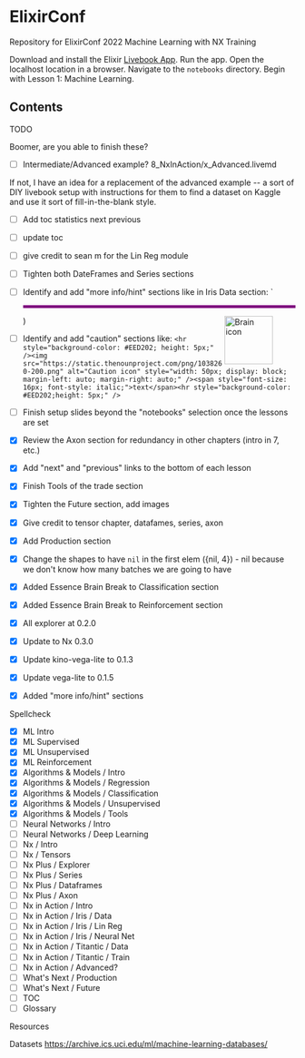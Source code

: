 # ElixirConf

Repository for ElixirConf 2022 Machine Learning with NX Training

Download and install the Elixir [Livebook App](https://livebook.dev/#install). Run the app. Open the localhost location in a browser. Navigate to the `notebooks` directory. Begin with Lesson 1: Machine Learning.

## Contents

TODO

Boomer, are you able to finish these?
- [ ] Intermediate/Advanced example? 8_NxInAction/x_Advanced.livemd 

If not, I have an idea for a replacement of the advanced example -- a sort of DIY livebook setup with instructions for them to find a dataset on Kaggle and use it sort of fill-in-the-blank style.

- [ ] Add toc statistics next previous
- [ ] update toc
- [ ] give credit to sean m for the Lin Reg module
- [ ] Tighten both DateFrames and Series sections
- [ ] Identify and add "more info/hint" sections like in Iris Data section: `<!-- livebook:{"break_markdown":true} --><hr style="background-color: #800080;height: 5.0px;" /><img src="https://static.thenounproject.com/png/2212696-200.png" alt="Brain icon" style="width: 85px; float: right; margin-right: 40px;" />)
- [ ] Identify and add "caution" sections like: `<hr style="background-color: #EED202; height: 5px;" /><img src="https://static.thenounproject.com/png/1038260-200.png" alt="Caution icon" style="width: 50px; display: block; margin-left: auto; margin-right: auto;" /><span style="font-size: 16px; font-style: italic;">text</span><hr style="background-color: #EED202;height: 5px;" />`
- [ ] Finish setup slides beyond the "notebooks" selection once the lessons are set
- [x] Review the Axon section for redundancy in other chapters (intro in 7, etc.)
- [x] Add "next" and "previous" links to the bottom of each lesson
- [x] Finish Tools of the trade section 
- [x] Tighten the Future section, add images
- [x] Give credit to tensor chapter, datafames, series, axon
- [x] Add Production section 
- [x] Change the shapes to have `nil` in the first elem ({nil, 4}) - nil because we don't know how many batches we are going to have
- [x] Added Essence Brain Break to Classification section
- [x] Added Essence Brain Break to Reinforcement section
- [x] All explorer at 0.2.0
- [x] Update to Nx 0.3.0
- [x] Update kino-vega-lite to 0.1.3
- [x] Update vega-lite to 0.1.5
- [x] Added "more info/hint" sections


Spellcheck

- [x] ML Intro
- [x] ML Supervised
- [x] ML Unsupervised
- [x] ML Reinforcement
- [x] Algorithms & Models / Intro
- [x] Algorithms & Models / Regression
- [x] Algorithms & Models / Classification
- [x] Algorithms & Models / Unsupervised
- [x] Algorithms & Models / Tools
- [ ] Neural Networks / Intro
- [ ] Neural Networks / Deep Learning
- [ ] Nx / Intro
- [ ] Nx / Tensors
- [ ] Nx Plus / Explorer
- [ ] Nx Plus / Series
- [ ] Nx Plus / Dataframes
- [ ] Nx Plus / Axon
- [ ] Nx in Action / Intro
- [ ] Nx in Action / Iris / Data
- [ ] Nx in Action / Iris / Lin Reg
- [ ] Nx in Action / Iris / Neural Net
- [ ] Nx in Action / Titantic / Data
- [ ] Nx in Action / Titantic / Train
- [ ] Nx in Action / Advanced?
- [ ] What's Next / Production
- [ ] What's Next / Future
- [ ] TOC
- [ ] Glossary

Resources

Datasets
https://archive.ics.uci.edu/ml/machine-learning-databases/
